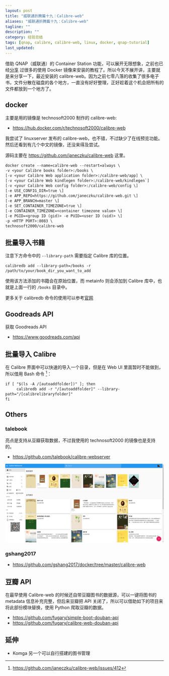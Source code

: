 ```yaml
---
layout: post
title: "威联通折腾篇十九：Calibre-web"
aliases: "威联通折腾篇十九：Calibre-web"
tagline: ""
description: ""
category: 经验总结
tags: [qnap, calibre, calibre-web, linux, docker, qnap-tutorial]
last_updated:
---
```


借助 QNAP（威联通）的 Container Station 功能，可以展开无限想象，之前也已经[分享](/tags.html#qnap-tutorial) 过很多的使用 Docker 镜像来安装的教程了。所以今天不展开讲，主要就是来分享一下，最近安装的 calibre-web。因为之前七零八落的收集了很多电子书，文件分散在磁盘的各个地方，一直没有好好整理，正好趁着这个机会把所有的文件都放到一个地方了。

## docker

主要是用的镜像是 technosoft2000 制作的 calibre-web:

- <https://hub.docker.com/r/technosoft2000/calibre-web>

我尝试了 linuxserver 发布的 calibre-web，也不错，不过缺少了在线预览功能。然后还看到有几个中文的镜像，还没来得及尝试。

源码主要在 <https://github.com/janeczku/calibre-web> 这里。

	docker create --name=calibre-web --restart=always \
	-v <your Calibre books folder>:/books \
	[-v <your Calibre Web application folder>:/calibre-web/app] \
	[-v <your Calibre Web kindlegen folder>:/calibre-web/kindlegen`]
	[-v <your Calibre Web config folder>:/calibre-web/config \]
	[-e USE_CONFIG_DIR=true \]
	[-e APP_REPO=https://github.com/janeczku/calibre-web.git \]
	[-e APP_BRANCH=master \]
	[-e SET_CONTAINER_TIMEZONE=true \]
	[-e CONTAINER_TIMEZONE=<container timezone value> \]
	[-e PGID=<group ID (gid)> -e PUID=<user ID (uid)> \]
	-p <HTTP PORT>:8083 \
	technosoft2000/calibre-web

## 批量导入书籍

注意下方命令中的 `--library-path` 需要指定 Calibre 库的位置。

	calibredb add --library-path=/books -r /path/to/your/book_dir_you_want_to_add

使用该方法添加的书籍会在原始位置，而 metainfo 则会添加到 Calibre 库中，也就是上面一行的 `/books` 目录中。

更多关于 calibredb 命令的使用可以参考[官网](https://manual.calibre-ebook.com/generated/en/calibredb.html#calibredb)

## Goodreads API
获取 Goodreads API

- <https://www.goodreads.com/api>

## 批量导入 Calibre
在 Calibre 界面中可以快速的导入一个目录，但是在 Web UI 里面暂时不能做到，所以借用 Bash 命令 [^1]：

	if [ "$(ls -A /[autoaddfolder])" ]; then
		 calibredb add -r "/[autoaddfolder]" --library-path="/[calibrelibraryfolder]"
	fi

[^1]: https://github.com/janeczku/calibre-web/issues/412

## Others

### talebook
亮点是支持从豆瓣获取数据，不过我使用的 technosoft2000 的镜像也是支持的。

- <https://github.com/talebook/calibre-webserver>

![talebook-calibre-web](/assets/talebook-calibre-web.png)

### gshang2017

- <https://github.com/gshang2017/docker/tree/master/calibre-web>

## 豆瓣 API
在最早使用 Calibre-web 的时候还自带豆瓣图书的数据源，可以一键将图书的 metadata 信息补充完整，但后来豆瓣把 API 关闭了，所以可以借助如下的项目来将此部份模块替换，使用 Python 爬取豆瓣的数据。

- <https://github.com/fugary/simple-boot-douban-api>
- <https://github.com/fugary/calibre-web-douban-api>

## 延伸

- Komga 另一个可以自行搭建的图书管理